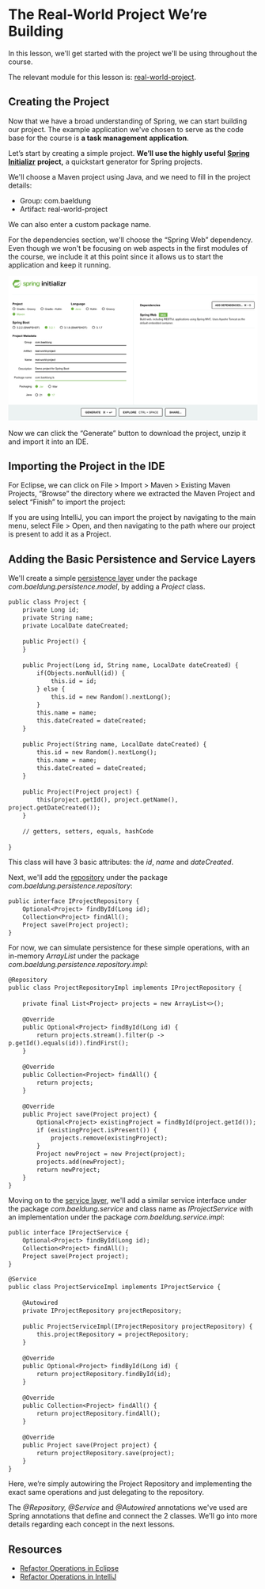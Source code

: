 # The Real-World Project We’re Building

In this lesson, we'll get started with the project we'll be using throughout the course.

The relevant module for this lesson is: [real-world-project](../code/learn-spring-m1/real-world-project).

## Creating the Project

Now that we have a broad understanding of Spring, we can start building our project. The example application we've chosen to serve as the code base for the course is **a task management application**.

Let’s start by creating a simple project. **We’ll use the highly useful** [**Spring Initializr**](https://start.spring.io/) **project,**  a quickstart generator for Spring projects.

We'll choose a Maven project using Java, and we need to fill in the project details:

-   Group: com.baeldung
-   Artifact: real-world-project

We can also enter a custom package name.

For the dependencies section, we'll choose the “Spring Web” dependency. Even though we won't be focusing on web aspects in the first modules of the course, we include it at this point since it allows us to start the application and keep it running.

![](images/m1-start-spring-io.png)

Now we can click the “Generate” button to download the project, unzip it and import it into an IDE.

## Importing the Project in the IDE

For Eclipse, we can click on File > Import > Maven > Existing Maven Projects, “Browse” the directory where we extracted the Maven Project and select “Finish” to import the project:

If you are using IntelliJ, you can import the project by navigating to the main menu, select File > Open, and then navigating to the path where our project is present to add it as a Project.

## Adding the Basic Persistence and Service Layers

We'll create a simple [persistence layer](https://en.wikipedia.org/wiki/Persistence_(computer_science)#Persistence_layers) under the package _com.baeldung.persistence.model_, by adding a _Project_ class.

```
public class Project {
    private Long id;
    private String name;
    private LocalDate dateCreated;

    public Project() {
    }

    public Project(Long id, String name, LocalDate dateCreated) {
        if(Objects.nonNull(id)) {
            this.id = id;
        } else {
            this.id = new Random().nextLong();
        }
        this.name = name;
        this.dateCreated = dateCreated;
    }

    public Project(String name, LocalDate dateCreated) {
        this.id = new Random().nextLong();
        this.name = name;
        this.dateCreated = dateCreated;
    }

    public Project(Project project) {
        this(project.getId(), project.getName(), project.getDateCreated());
    }
    
    // getters, setters, equals, hashCode

}
```
This class will have 3 basic attributes: the _id_, _name_ and _dateCreated_.

Next, we'll add the [repository](https://martinfowler.com/eaaCatalog/repository.html) under the package _com.baeldung.persistence.repository_:

```
public interface IProjectRepository {
    Optional<Project> findById(Long id);
    Collection<Project> findAll();
    Project save(Project project);
}
```

For now, we can simulate persistence for these simple operations, with an in-memory _ArrayList_ under the package _com.baeldung.persistence.repository.impl_:

```
@Repository
public class ProjectRepositoryImpl implements IProjectRepository {

    private final List<Project> projects = new ArrayList<>();

    @Override
    public Optional<Project> findById(Long id) {
        return projects.stream().filter(p -> p.getId().equals(id)).findFirst();
    }

    @Override
    public Collection<Project> findAll() {
        return projects;
    }

    @Override
    public Project save(Project project) {
        Optional<Project> existingProject = findById(project.getId());
        if (existingProject.isPresent()) {
            projects.remove(existingProject);
        }
        Project newProject = new Project(project);
        projects.add(newProject);
        return newProject;
    }
}
```

Moving on to the [service layer](https://en.wikipedia.org/wiki/Multitier_architecture#Common_layers), we'll add a similar service interface under the package _com.baeldung.service_ and class name as _IProjectService_ with an implementation under the package _com.baeldung.service.impl_:

```
public interface IProjectService {
    Optional<Project> findById(Long id);
    Collection<Project> findAll();
    Project save(Project project);
}
```

```
@Service
public class ProjectServiceImpl implements IProjectService {

    @Autowired
    private IProjectRepository projectRepository;

    public ProjectServiceImpl(IProjectRepository projectRepository) {
        this.projectRepository = projectRepository;
    }

    @Override
    public Optional<Project> findById(Long id) {
        return projectRepository.findById(id);
    }

    @Override
    public Collection<Project> findAll() {
        return projectRepository.findAll();
    }

    @Override
    public Project save(Project project) {
        return projectRepository.save(project);
    }
}
```

Here, we’re simply autowiring the Project Repository and implementing the exact same operations and just delegating to the repository.

The _@Repository, @Service_ and _@Autowired_ annotations we've used are Spring annotations that define and connect the 2 classes. We'll go into more details regarding each concept in the next lessons.

## Resources
- [Refactor Operations in Eclipse](https://help.eclipse.org/kepler/index.jsp?topic=%2Forg.eclipse.jdt.doc.user%2Freference%2Fref-menu-refactor.htm)
- [Refactor Operations in IntelliJ](https://www.jetbrains.com/help/idea/refactoring-source-code.html)
